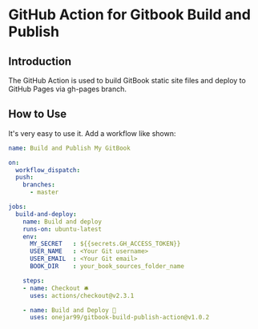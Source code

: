 # GitHub Action for Gitbook Build and Publish

## Introduction

The GitHub Action is used to build GitBook static site files and deploy to GitHub Pages via gh-pages branch.

## How to Use

It's very easy to use it. Add a workflow like shown:

```yaml
name: Build and Publish My GitBook

on:
  workflow_dispatch:
  push:
    branches:
      - master

jobs:
  build-and-deploy:
    name: Build and deploy
    runs-on: ubuntu-latest
    env:
      MY_SECRET   : ${{secrets.GH_ACCESS_TOKEN}}
      USER_NAME   : <Your Git username>
      USER_EMAIL  : <Your Git email>
      BOOK_DIR    : your_book_sources_folder_name

    steps:
    - name: Checkout 🛎️
      uses: actions/checkout@v2.3.1

    - name: Build and Deploy 🚀
      uses: onejar99/gitbook-build-publish-action@v1.0.2
```
